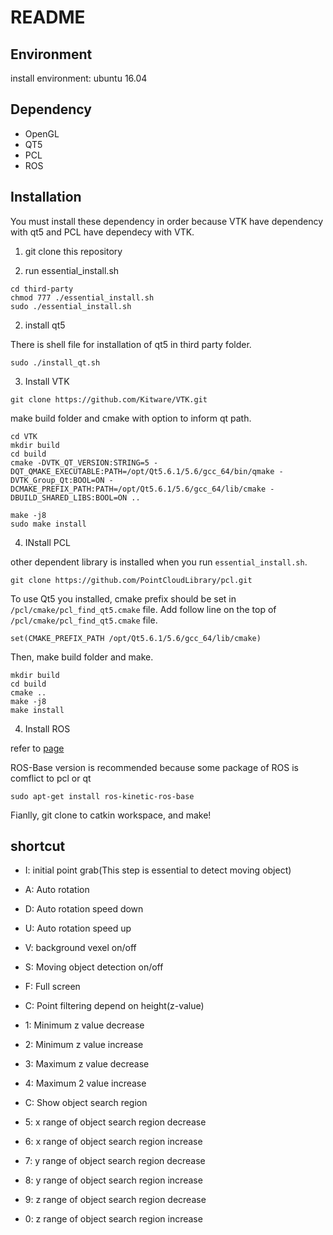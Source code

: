 # README #

## Environment

install environment: ubuntu 16.04

## Dependency

* OpenGL
* QT5
* PCL
* ROS

## Installation

You must install these dependency in order because VTK have dependency with qt5 and PCL have dependecy with VTK. 

1. git clone this repository

2. run essential_install.sh

```
cd third-party
chmod 777 ./essential_install.sh
sudo ./essential_install.sh
```

2. install qt5

There is shell file for installation of qt5 in third party folder.

```
sudo ./install_qt.sh
```

3. Install VTK

```
git clone https://github.com/Kitware/VTK.git
```

make build folder and cmake with option to inform qt path. 

```
cd VTK
mkdir build
cd build
cmake -DVTK_QT_VERSION:STRING=5 -DQT_QMAKE_EXECUTABLE:PATH=/opt/Qt5.6.1/5.6/gcc_64/bin/qmake -DVTK_Group_Qt:BOOL=ON -DCMAKE_PREFIX_PATH:PATH=/opt/Qt5.6.1/5.6/gcc_64/lib/cmake -DBUILD_SHARED_LIBS:BOOL=ON ..
```

```
make -j8
sudo make install
```

4. INstall PCL

other dependent library is installed when you run `essential_install.sh`.

```
git clone https://github.com/PointCloudLibrary/pcl.git
```

To use Qt5 you installed, cmake prefix should be set in `/pcl/cmake/pcl_find_qt5.cmake` file.
Add follow line on the top of `/pcl/cmake/pcl_find_qt5.cmake` file. 

```
set(CMAKE_PREFIX_PATH /opt/Qt5.6.1/5.6/gcc_64/lib/cmake)
```

Then, make build folder and make.

```
mkdir build
cd build
cmake ..
make -j8
make install
```


4. Install ROS

refer to [page](http://wiki.ros.org/kinetic/Installation/Ubuntu)

ROS-Base version is recommended because some package of ROS is comflict to pcl or qt

```
sudo apt-get install ros-kinetic-ros-base
```

Fianlly, git clone to catkin workspace, and make!


## shortcut

* I: initial point grab(This step is essential to detect moving object)

* A: Auto rotation

* D: Auto rotation speed down

* U: Auto rotation speed up

* V: background vexel on/off

* S: Moving object detection on/off

* F: Full screen

* C: Point filtering depend on height(z-value)

* 1: Minimum z value decrease

* 2: Minimum z value increase

* 3: Maximum z value decrease

* 4: Maximum 2 value increase

* C: Show object search region

* 5: x range of object search region decrease

* 6: x range of object search region increase

* 7: y range of object search region decrease

* 8: y range of object search region increase

* 9: z range of object search region decrease

* 0: z range of object search region increase


